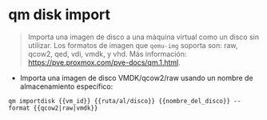 # qm disk import

> Importa una imagen de disco a una máquina virtual como un disco sin utilizar.
> Los formatos de imagen que `qemu-img` soporta son: raw, qcow2, qed, vdi, vmdk, y vhd.
> Más información: <https://pve.proxmox.com/pve-docs/qm.1.html>.

- Importa una imagen de disco VMDK/qcow2/raw usando un nombre de almacenamiento específico:

`qm importdisk {{vm_id}} {{ruta/al/disco}} {{nombre_del_disco}} --format {{qcow2|raw|vmdk}}`
